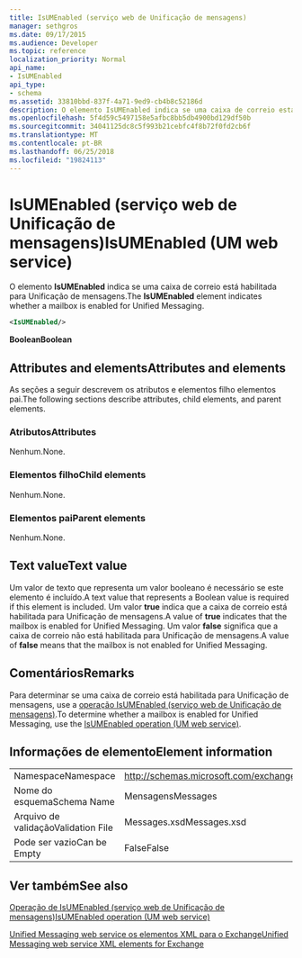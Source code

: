 ```yaml
---
title: IsUMEnabled (serviço web de Unificação de mensagens)
manager: sethgros
ms.date: 09/17/2015
ms.audience: Developer
ms.topic: reference
localization_priority: Normal
api_name:
- IsUMEnabled
api_type:
- schema
ms.assetid: 33810bbd-837f-4a71-9ed9-cb4b8c52186d
description: O elemento IsUMEnabled indica se uma caixa de correio está habilitada para Unificação de mensagens.
ms.openlocfilehash: 5f4d59c5497158e5afbc8bb5db4900bd129df50b
ms.sourcegitcommit: 34041125dc8c5f993b21cebfc4f8b72f0fd2cb6f
ms.translationtype: MT
ms.contentlocale: pt-BR
ms.lasthandoff: 06/25/2018
ms.locfileid: "19824113"
---
```

# <a name="isumenabled-um-web-service"></a><span data-ttu-id="c13f0-103">IsUMEnabled (serviço web de Unificação de mensagens)</span><span class="sxs-lookup"><span data-stu-id="c13f0-103">IsUMEnabled (UM web service)</span></span>

<span data-ttu-id="c13f0-104">O elemento **IsUMEnabled** indica se uma caixa de correio está habilitada para Unificação de mensagens.</span><span class="sxs-lookup"><span data-stu-id="c13f0-104">The **IsUMEnabled** element indicates whether a mailbox is enabled for Unified Messaging.</span></span> 
  
```xml
<IsUMEnabled/>
```

 <span data-ttu-id="c13f0-105">**Boolean**</span><span class="sxs-lookup"><span data-stu-id="c13f0-105">**Boolean**</span></span>
## <a name="attributes-and-elements"></a><span data-ttu-id="c13f0-106">Attributes and elements</span><span class="sxs-lookup"><span data-stu-id="c13f0-106">Attributes and elements</span></span>

<span data-ttu-id="c13f0-107">As seções a seguir descrevem os atributos e elementos filho elementos pai.</span><span class="sxs-lookup"><span data-stu-id="c13f0-107">The following sections describe attributes, child elements, and parent elements.</span></span>
  
### <a name="attributes"></a><span data-ttu-id="c13f0-108">Atributos</span><span class="sxs-lookup"><span data-stu-id="c13f0-108">Attributes</span></span>

<span data-ttu-id="c13f0-109">Nenhum.</span><span class="sxs-lookup"><span data-stu-id="c13f0-109">None.</span></span>
  
### <a name="child-elements"></a><span data-ttu-id="c13f0-110">Elementos filho</span><span class="sxs-lookup"><span data-stu-id="c13f0-110">Child elements</span></span>

<span data-ttu-id="c13f0-111">Nenhum.</span><span class="sxs-lookup"><span data-stu-id="c13f0-111">None.</span></span>
  
### <a name="parent-elements"></a><span data-ttu-id="c13f0-112">Elementos pai</span><span class="sxs-lookup"><span data-stu-id="c13f0-112">Parent elements</span></span>

<span data-ttu-id="c13f0-113">Nenhum.</span><span class="sxs-lookup"><span data-stu-id="c13f0-113">None.</span></span>
  
## <a name="text-value"></a><span data-ttu-id="c13f0-114">Text value</span><span class="sxs-lookup"><span data-stu-id="c13f0-114">Text value</span></span>

<span data-ttu-id="c13f0-115">Um valor de texto que representa um valor booleano é necessário se este elemento é incluído.</span><span class="sxs-lookup"><span data-stu-id="c13f0-115">A text value that represents a Boolean value is required if this element is included.</span></span> <span data-ttu-id="c13f0-116">Um valor **true** indica que a caixa de correio está habilitada para Unificação de mensagens.</span><span class="sxs-lookup"><span data-stu-id="c13f0-116">A value of **true** indicates that the mailbox is enabled for Unified Messaging.</span></span> <span data-ttu-id="c13f0-117">Um valor **false** significa que a caixa de correio não está habilitada para Unificação de mensagens.</span><span class="sxs-lookup"><span data-stu-id="c13f0-117">A value of **false** means that the mailbox is not enabled for Unified Messaging.</span></span> 
  
## <a name="remarks"></a><span data-ttu-id="c13f0-118">Comentários</span><span class="sxs-lookup"><span data-stu-id="c13f0-118">Remarks</span></span>

<span data-ttu-id="c13f0-119">Para determinar se uma caixa de correio está habilitada para Unificação de mensagens, use a [operação IsUMEnabled (serviço web de Unificação de mensagens)](isumenabled-operation-um-web-service.md).</span><span class="sxs-lookup"><span data-stu-id="c13f0-119">To determine whether a mailbox is enabled for Unified Messaging, use the [IsUMEnabled operation (UM web service)](isumenabled-operation-um-web-service.md).</span></span>
  
## <a name="element-information"></a><span data-ttu-id="c13f0-120">Informações de elemento</span><span class="sxs-lookup"><span data-stu-id="c13f0-120">Element information</span></span>

|||
|:-----|:-----|
|<span data-ttu-id="c13f0-121">Namespace</span><span class="sxs-lookup"><span data-stu-id="c13f0-121">Namespace</span></span>  <br/> |http://schemas.microsoft.com/exchange/services/2006/messages  <br/> |
|<span data-ttu-id="c13f0-122">Nome do esquema</span><span class="sxs-lookup"><span data-stu-id="c13f0-122">Schema Name</span></span>  <br/> |<span data-ttu-id="c13f0-123">Mensagens</span><span class="sxs-lookup"><span data-stu-id="c13f0-123">Messages</span></span>  <br/> |
|<span data-ttu-id="c13f0-124">Arquivo de validação</span><span class="sxs-lookup"><span data-stu-id="c13f0-124">Validation File</span></span>  <br/> |<span data-ttu-id="c13f0-125">Messages.xsd</span><span class="sxs-lookup"><span data-stu-id="c13f0-125">Messages.xsd</span></span>  <br/> |
|<span data-ttu-id="c13f0-126">Pode ser vazio</span><span class="sxs-lookup"><span data-stu-id="c13f0-126">Can be Empty</span></span>  <br/> |<span data-ttu-id="c13f0-127">False</span><span class="sxs-lookup"><span data-stu-id="c13f0-127">False</span></span>  <br/> |
   
## <a name="see-also"></a><span data-ttu-id="c13f0-128">Ver também</span><span class="sxs-lookup"><span data-stu-id="c13f0-128">See also</span></span>



[<span data-ttu-id="c13f0-129">Operação de IsUMEnabled (serviço web de Unificação de mensagens)</span><span class="sxs-lookup"><span data-stu-id="c13f0-129">IsUMEnabled operation (UM web service)</span></span>](isumenabled-operation-um-web-service.md)


[<span data-ttu-id="c13f0-130">Unified Messaging web service os elementos XML para o Exchange</span><span class="sxs-lookup"><span data-stu-id="c13f0-130">Unified Messaging web service XML elements for Exchange</span></span>](unified-messaging-web-service-xml-elements-for-exchange.md)

